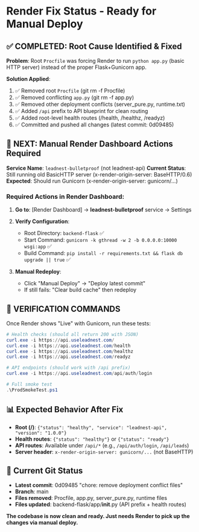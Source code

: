 # Render Fix Status - Ready for Manual Deploy

## ✅ COMPLETED: Root Cause Identified & Fixed

**Problem**: Root `Procfile` was forcing Render to run `python app.py` (basic HTTP server) instead of the proper Flask+Gunicorn app.

**Solution Applied**:
1. ✅ Removed root `Procfile` (git rm -f Procfile) 
2. ✅ Removed conflicting `app.py` (git rm -f app.py)
3. ✅ Removed other deployment conflicts (server_pure.py, runtime.txt)
4. ✅ Added `/api` prefix to API blueprint for clean routing
5. ✅ Added root-level health routes (/health, /healthz, /readyz)
6. ✅ Committed and pushed all changes (latest commit: 0d09485)

## 🔄 NEXT: Manual Render Dashboard Actions Required

**Service Name**: `leadnest-bulletproof` (not leadnest-api)
**Current Status**: Still running old BasicHTTP server (x-render-origin-server: BaseHTTP/0.6)
**Expected**: Should run Gunicorn (x-render-origin-server: gunicorn/...)

### Required Actions in Render Dashboard:

1. **Go to**: [Render Dashboard] → **leadnest-bulletproof** service → Settings

2. **Verify Configuration**:
   - Root Directory: `backend-flask` ✅
   - Start Command: `gunicorn -k gthread -w 2 -b 0.0.0.0:10000 wsgi:app` ✅
   - Build Command: `pip install -r requirements.txt && flask db upgrade || true` ✅

3. **Manual Redeploy**:
   - Click "Manual Deploy" → "Deploy latest commit"
   - If still fails: "Clear build cache" then redeploy

## 🧪 VERIFICATION COMMANDS

Once Render shows "Live" with Gunicorn, run these tests:

```powershell
# Health checks (should all return 200 with JSON)
curl.exe -i https://api.useleadnest.com/
curl.exe -i https://api.useleadnest.com/health  
curl.exe -i https://api.useleadnest.com/healthz
curl.exe -i https://api.useleadnest.com/readyz

# API endpoints (should work with /api prefix)
curl.exe -i https://api.useleadnest.com/api/auth/login

# Full smoke test
.\ProdSmokeTest.ps1
```

## 📊 Expected Behavior After Fix

- **Root (/)**: `{"status": "healthy", "service": "leadnest-api", "version": "1.0.0"}`
- **Health routes**: `{"status": "healthy"}` or `{"status": "ready"}`  
- **API routes**: Available under `/api/*` (e.g., `/api/auth/login`, `/api/leads`)
- **Server header**: `x-render-origin-server: gunicorn/...` (not BaseHTTP)

## 🔧 Current Git Status

- **Latest commit**: 0d09485 "chore: remove deployment conflict files"
- **Branch**: main
- **Files removed**: Procfile, app.py, server_pure.py, runtime files
- **Files updated**: backend-flask/app/__init__.py (API prefix + health routes)

**The codebase is now clean and ready. Just needs Render to pick up the changes via manual deploy.**

